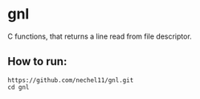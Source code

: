 # gnl
C functions, that returns a line read from  file descriptor. 

## How to run:
```
https://github.com/nechel11/gnl.git 
cd gnl
```
